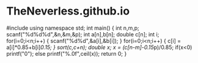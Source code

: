 # TheNeverless.github.io
#include 
using namespace std;
int main()
{
    int n,m,p;
    scanf("%d%d%d",&n,&m,&p);
    int a[n],b[n];
    double c[n];
    int i;
    for(i=0;i<n;i++)
    {
        scanf("%d%d",&a[i],&b[i]);
    }
    for(i=0;i<n;i++)
    {
        c[i] = a[i]*0.85+b[i]*0.15;
    }
    sort(c,c+n);
    double x;
    x = (c[n-m]-0.15*p)/0.85;
    if(x<0)
        printf("0");
   else printf("%.0f",ceil(x));
    return 0;
}

